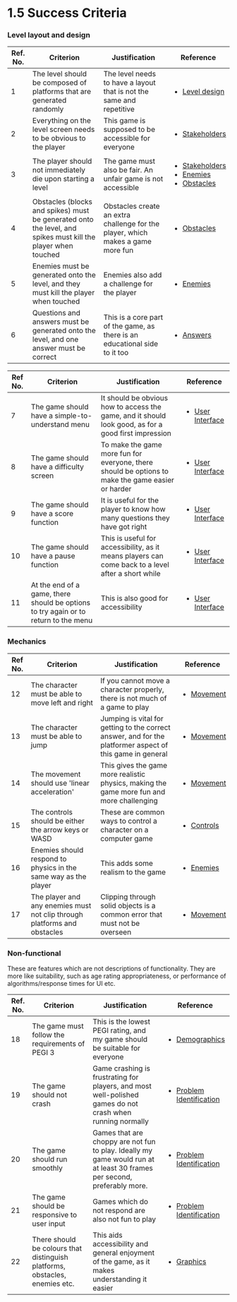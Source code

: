 # 1.5 Success Criteria

### Level layout and design

| Ref. No. | Criterion                                                                                                    | Justification                                                                   | Reference                                                                                                                                                                                                                            |
| -------- | ------------------------------------------------------------------------------------------------------------ | ------------------------------------------------------------------------------- | ------------------------------------------------------------------------------------------------------------------------------------------------------------------------------------------------------------------------------------ |
| 1        | The level should be composed of platforms that are generated randomly                                        | The level needs to have a layout that is not the same and repetitive            | <ul><li><a href="1.4a-features-of-the-proposed-solution.md#level-design">Level design</a></li></ul>                                                                                                                                  |
| 2        | Everything on the level screen needs to be obvious to the player                                             | This game is supposed to be accessible for everyone                             | <ul><li><a href="1.2-stakeholders.md">Stakeholders</a></li></ul>                                                                                                                                                                     |
| 3        | The player should not immediately die upon starting a level                                                  | The game must also be fair. An unfair game is not accessible                    | <ul><li><a href="1.2-stakeholders.md">Stakeholders</a></li><li><a href="1.4a-features-of-the-proposed-solution.md#enemies">Enemies</a></li><li><a href="1.4a-features-of-the-proposed-solution.md#obstacles">Obstacles</a></li></ul> |
| 4        | Obstacles (blocks and spikes) must be generated onto the level, and spikes must kill the player when touched | Obstacles create an extra challenge for the player, which makes a game more fun | <ul><li><a href="1.4a-features-of-the-proposed-solution.md#obstacles">Obstacles</a></li></ul>                                                                                                                                        |
| 5        | Enemies must be generated onto the level, and they must kill the player when touched                         | Enemies also add a challenge for the player                                     | <ul><li><a href="1.4a-features-of-the-proposed-solution.md#enemies">Enemies</a></li></ul>                                                                                                                                            |
| 6        | Questions and answers must be generated onto the level, and one answer must be correct                       | This is a core part of the game, as there is an educational side to it too      | <ul><li><a href="1.4a-features-of-the-proposed-solution.md#answers">Answers</a></li></ul>                                                                                                                                            |

| Ref No. | Criterion                                                                           | Justification                                                                                        | Reference                                                                                               |
| ------- | ----------------------------------------------------------------------------------- | ---------------------------------------------------------------------------------------------------- | ------------------------------------------------------------------------------------------------------- |
| 7       | The game should have a simple-to-understand menu                                    | It should be obvious how to access the game, and it should look good, as for a good first impression | <ul><li><a href="1.4a-features-of-the-proposed-solution.md#user-interface">User Interface</a></li></ul> |
| 8       | The game should have a difficulty screen                                            | To make the game more fun for everyone, there should be options to make the game easier or harder    | <ul><li><a href="1.4a-features-of-the-proposed-solution.md#user-interface">User Interface</a></li></ul> |
| 9       | The game should have a score function                                               | It is useful for the player to know how many questions they have got right                           | <ul><li><a href="1.4a-features-of-the-proposed-solution.md#user-interface">User Interface</a></li></ul> |
| 10      | The game should have a pause function                                               | This is useful for accessibility, as it means players can come back to a level after a short while   | <ul><li><a href="1.4a-features-of-the-proposed-solution.md#user-interface">User Interface</a></li></ul> |
| 11      | At the end of a game, there should be options to try again or to return to the menu | This is also good for accessibility                                                                  | <ul><li><a href="1.4a-features-of-the-proposed-solution.md#user-interface">User Interface</a></li></ul> |

### Mechanics

| Ref No. | Criterion                                                                | Justification                                                                                             | Reference                                                                                   |
| ------- | ------------------------------------------------------------------------ | --------------------------------------------------------------------------------------------------------- | ------------------------------------------------------------------------------------------- |
| 12      | The character must be able to move left and right                        | If you cannot move a character properly, there is not much of a game to play                              | <ul><li><a href="1.4a-features-of-the-proposed-solution.md#movement">Movement</a></li></ul> |
| 13      | The character must be able to jump                                       | Jumping is vital for getting to the correct answer, and for the platformer aspect of this game in general | <ul><li><a href="1.4a-features-of-the-proposed-solution.md#movement">Movement</a></li></ul> |
| 14      | The movement should use 'linear acceleration'                            | This gives the game more realistic physics, making the game more fun and more challenging                 | <ul><li><a href="1.4a-features-of-the-proposed-solution.md#movement">Movement</a></li></ul> |
| 15      | The controls should be either the arrow keys or WASD                     | These are common ways to control a character on a computer game                                           | <ul><li><a href="1.4a-features-of-the-proposed-solution.md#controls">Controls</a></li></ul> |
| 16      | Enemies should respond to physics in the same way as the player          | This adds some realism to the game                                                                        | <ul><li><a href="1.4a-features-of-the-proposed-solution.md#enemies">Enemies</a></li></ul>   |
| 17      | The player and any enemies must not clip through platforms and obstacles | Clipping through solid objects is a common error that must not be overseen                                | <ul><li><a href="1.4a-features-of-the-proposed-solution.md#movement">Movement</a></li></ul> |

### Non-functional

These are features which are not descriptions of functionality. They are more like suitability, such as age rating appropriateness, or performance of algorithms/response times for UI etc.

| Ref. No. | Criterion                                                                   | Justification                                                                                                           | Reference                                                                                   |
| -------- | --------------------------------------------------------------------------- | ----------------------------------------------------------------------------------------------------------------------- | ------------------------------------------------------------------------------------------- |
| 18       | The game must follow the requirements of PEGI 3                             | This is the lowest PEGI rating, and my game should be suitable for everyone                                             | <ul><li><a href="1.2-stakeholders.md#demographics">Demographics</a></li></ul>               |
| 19       | The game should not crash                                                   | Game crashing is frustrating for players, and most well-polished games do not crash when running normally               | <ul><li><a href="1.1-problem-identification.md">Problem Identification</a></li></ul>        |
| 20       | The game should run smoothly                                                | Games that are choppy are not fun to play. Ideally my game would run at at least 30 frames per second, preferably more. | <ul><li><a href="1.1-problem-identification.md">Problem Identification</a></li></ul>        |
| 21       | The game should be responsive to user input                                 | Games which do not respond are also not fun to play                                                                     | <ul><li><a href="1.1-problem-identification.md">Problem Identification</a></li></ul>        |
| 22       | There should be colours that distinguish platforms, obstacles, enemies etc. | This aids accessibility and general enjoyment of the game, as it makes understanding it easier                          | <ul><li><a href="1.4a-features-of-the-proposed-solution.md#graphics">Graphics</a></li></ul> |
